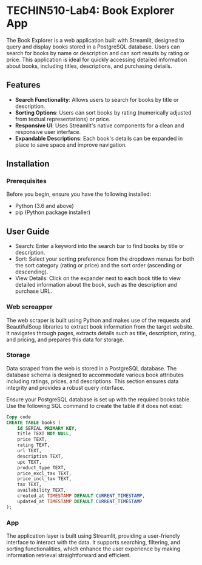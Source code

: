 # TECHIN510-Lab4: Book Explorer App

The Book Explorer is a web application built with Streamlit, designed to query and display books stored in a PostgreSQL database. Users can search for books by name or description and can sort results by rating or price. This application is ideal for quickly accessing detailed information about books, including titles, descriptions, and purchasing details.

## Features

- **Search Functionality**: Allows users to search for books by title or description.
- **Sorting Options**: Users can sort books by rating (numerically adjusted from textual representations) or price.
- **Responsive UI**: Uses Streamlit's native components for a clean and responsive user interface.
- **Expandable Descriptions**: Each book's details can be expanded in place to save space and improve navigation.

## Installation

### Prerequisites

Before you begin, ensure you have the following installed:
- Python (3.6 and above)
- pip (Python package installer)


## User Guide
- Search: Enter a keyword into the search bar to find books by title or description.
- Sort: Select your sorting preference from the dropdown menus for both the sort category (rating or price) and the sort order (ascending or descending).
- View Details: Click on the expander next to each book title to view detailed information about the book, such as the description and purchase URL.

### Web screapper

The web scraper is built using Python and makes use of the requests and BeautifulSoup libraries to extract book information from the target website. It navigates through pages, extracts details such as title, description, rating, and pricing, and prepares this data for storage.

### Storage

Data scraped from the web is stored in a PostgreSQL database. The database schema is designed to accommodate various book attributes including ratings, prices, and descriptions. This section ensures data integrity and provides a robust query interface.

Ensure your PostgreSQL database is set up with the required books table. Use the following SQL command to create the table if it does not exist:

```sql
Copy code
CREATE TABLE books (
    id SERIAL PRIMARY KEY,
    title TEXT NOT NULL,
    price TEXT,
    rating TEXT,
    url TEXT,
    description TEXT,
    upc TEXT,
    product_type TEXT,
    price_excl_tax TEXT,
    price_incl_tax TEXT,
    tax TEXT,
    availability TEXT,
    created_at TIMESTAMP DEFAULT CURRENT_TIMESTAMP,
    updated_at TIMESTAMP DEFAULT CURRENT_TIMESTAMP
);
```

### App

The application layer is built using Streamlit, providing a user-friendly interface to interact with the data. It supports searching, filtering, and sorting functionalities, which enhance the user experience by making information retrieval straightforward and efficient.